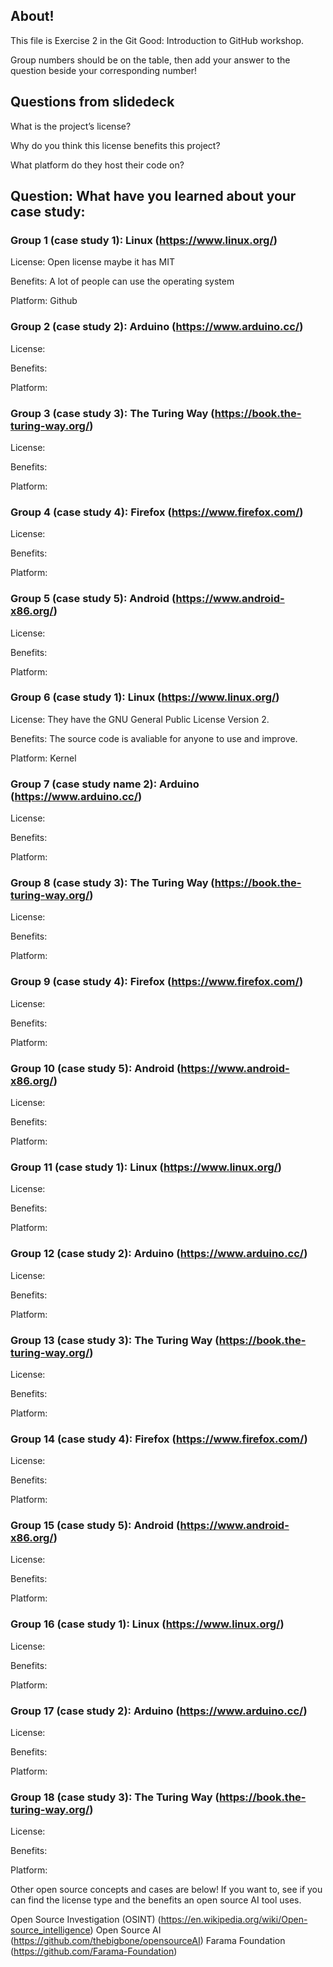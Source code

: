 ## About!
This file is Exercise 2 in the Git Good: Introduction to GitHub workshop. 

Group numbers should be on the table, then add your answer to the question beside your corresponding number!

## Questions from slidedeck
What is the project’s license?

Why do you think this license benefits this project?

What platform do they host their code on?

## Question: What have you learned about your case study:

### Group 1 (case study 1): Linux (https://www.linux.org/)
License: Open license maybe it has MIT

Benefits: A lot of people can use the operating system

Platform: Github

### Group 2 (case study 2): Arduino (https://www.arduino.cc/)
License:

Benefits:

Platform:

### Group 3 (case study 3): The Turing Way (https://book.the-turing-way.org/)
License:

Benefits:

Platform:

### Group 4 (case study 4): Firefox (https://www.firefox.com/)
License:

Benefits:

Platform:

### Group 5 (case study 5): Android (https://www.android-x86.org/)

License:

Benefits:

Platform:
### Group 6 (case study 1): Linux (https://www.linux.org/)

License: They have the GNU General Public License Version 2.

Benefits: The source code is avaliable for anyone to use and improve.

Platform: Kernel


### Group 7 (case study name 2): Arduino (https://www.arduino.cc/)

License:

Benefits:

Platform:
### Group 8 (case study 3): The Turing Way (https://book.the-turing-way.org/)

License:

Benefits:

Platform:
### Group 9 (case study 4): Firefox (https://www.firefox.com/)

License:

Benefits:

Platform:
### Group 10 (case study 5): Android (https://www.android-x86.org/)

License:

Benefits:

Platform:
### Group 11 (case study 1): Linux (https://www.linux.org/)

License:

Benefits:

Platform:
### Group 12 (case study 2): Arduino (https://www.arduino.cc/)

License:

Benefits:

Platform:
### Group 13 (case study 3): The Turing Way (https://book.the-turing-way.org/)

License:

Benefits:

Platform:
### Group 14 (case study 4): Firefox (https://www.firefox.com/)

License:

Benefits:

Platform:
### Group 15 (case study 5): Android (https://www.android-x86.org/)
License:

Benefits:

Platform:
### Group 16 (case study 1): Linux (https://www.linux.org/)

License:

Benefits:

Platform:
### Group 17 (case study 2): Arduino (https://www.arduino.cc/)

License:

Benefits:

Platform:

### Group 18 (case study 3): The Turing Way (https://book.the-turing-way.org/)
License:

Benefits:

Platform:

Other open source concepts and cases are below! If you want to, see if you can find the license type and the benefits an open source AI tool uses.

Open Source Investigation (OSINT) (https://en.wikipedia.org/wiki/Open-source_intelligence) Open Source AI (https://github.com/thebigbone/opensourceAI) Farama Foundation (https://github.com/Farama-Foundation)
